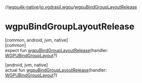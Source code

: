 //[wgpu4k-native](../../index.md)/[io.ygdrasil.wgpu](index.md)/[wgpuBindGroupLayoutRelease](wgpu-bind-group-layout-release.md)

# wgpuBindGroupLayoutRelease

[common, android, jvm, native]\
[common]\
expect fun [wgpuBindGroupLayoutRelease](wgpu-bind-group-layout-release.md)(handler: [WGPUBindGroupLayout](-w-g-p-u-bind-group-layout/index.md)?)

[android, jvm, native]\
actual fun [wgpuBindGroupLayoutRelease](wgpu-bind-group-layout-release.md)(handler: [WGPUBindGroupLayout](-w-g-p-u-bind-group-layout/index.md)?)